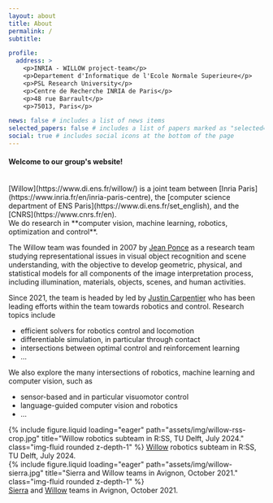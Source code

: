 ```yaml
---
layout: about
title: About
permalink: /
subtitle: 

profile:
  address: >
    <p>INRIA - WILLOW project-team</p>
    <p>Departement d'Informatique de l'Ecole Normale Superieure</p>
    <p>PSL Research University</p>
    <p>Centre de Recherche INRIA de Paris</p>
    <p>48 rue Barrault</p>
    <p>75013, Paris</p>

news: false # includes a list of news items
selected_papers: false # includes a list of papers marked as "selected={true}"
social: true # includes social icons at the bottom of the page
---
```


#### Welcome to our group's website!

<br>
[Willow](https://www.di.ens.fr/willow/) is a joint team between 
[Inria Paris](https://www.inria.fr/en/inria-paris-centre), the [computer science department of ENS Paris](https://www.di.ens.fr/set_english), and the [CNRS](https://www.cnrs.fr/en).

<br>
We do research in **computer vision, machine learning, robotics, optimization and control**. 

The Willow team was founded in 2007  by [Jean Ponce](https://www.di.ens.fr/~ponce/) as a research team studying representational issues in visual object recognition and scene understanding, with the objective to develop geometric, physical, and statistical models for all components of the image interpretation process, including illumination, materials, objects, scenes, and human activities. 

Since 2021, the team is headed by led by [Justin Carpentier](https://jcarpent.github.io) who has been leading efforts within the team towards robotics and control. Research topics include
-  efficient solvers for robotics control and locomotion
-  differentiable simulation, in particular through contact 
-  intersections between optimal control and reinforcement learning 
-  ...

We also explore the many intersections of robotics, machine learning and computer vision, such as
- sensor-based and in particular visuomotor control
- language-guided computer vision and robotics 
- ... 

<div class="row">
  <div class="col-sm mt-3 mt-md-0">
        {% include figure.liquid loading="eager" path="assets/img/willow-rss-crop.jpg" title="Willow robotics subteam in R:SS, TU Delft, July 2024." class="img-fluid rounded z-depth-1" %}
   <a href="https://www.di.ens.fr/willow/">Willow</a> robotics subteam in R:SS, TU Delft, July 2024. 
  </div>
  <div class="col-sm mt-3 mt-md-0">
        {% include figure.liquid loading="eager" path="assets/img/willow-sierra.jpg" title="Sierra and Willow teams in Avignon, October 2021." class="img-fluid rounded z-depth-1" %}
  <div class="caption">
   <a href="https://www.di.ens.fr/sierra/">Sierra</a> and <a href="https://www.di.ens.fr/willow/">Willow</a> teams in Avignon, October 2021.
  </div>
  </div>
</div>

